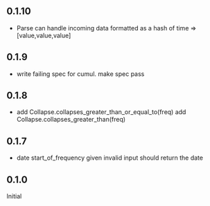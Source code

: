 ## 0.1.10

* Parse can handle incoming data formatted as a hash of time => [value,value,value]

## 0.1.9

* write failing spec for cumul. make spec pass

## 0.1.8

* add Collapse.collapses_greater_than_or_equal_to(freq) add Collapse.collapses_greater_than(freq)

## 0.1.7

* date start_of_frequency given invalid input should return the date

## 0.1.0

Initial